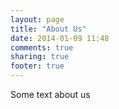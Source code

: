```yaml
---
layout: page
title: "About Us"
date: 2014-01-09 11:48
comments: true
sharing: true
footer: true
---
```


Some text about us
